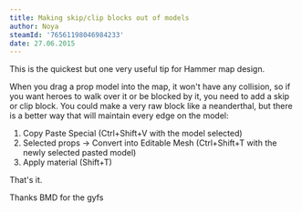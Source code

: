 ```yaml
---
title: Making skip/clip blocks out of models
author: Noya
steamId: '76561198046984233'
date: 27.06.2015
---
```


This is the quickest but one very useful tip for Hammer map design. 

When you drag a prop model into the map, it won't have any collision, so if you want heroes to walk over it or be blocked by it, you need to add a skip or clip block. You could make a very raw block like a neanderthal, but there is a better way that will maintain every edge on the model:

1. Copy Paste Special (Ctrl+Shift+V with the model selected)
2. Selected props -> Convert into Editable Mesh (Ctrl+Shift+T with the newly selected pasted model)
3. Apply material (Shift+T)

<Gfycat id="RemarkableWetDotterel" />

That's it.

<Gfycat id="CarefreeScarceEthiopianwolf" />

Thanks BMD for the gyfs
